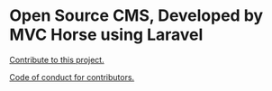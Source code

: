 # Open Source CMS, Developed by MVC Horse using Laravel

 [Contribute to this project.](https://github.com/mvchorse/cms/blob/master/CONTRIBUTING.md)  
 
 [Code of conduct for contributors.](https://github.com/mvchorse/cms/blob/master/CODE_OF_CONDUCT.md)  
